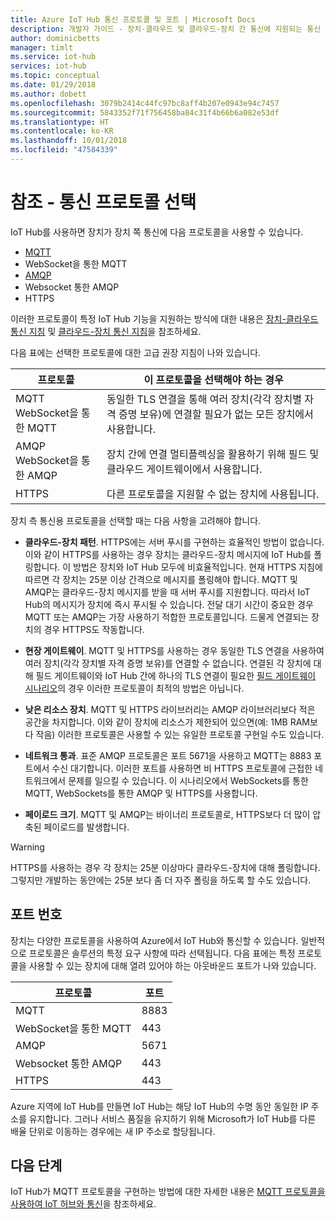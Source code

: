 ```yaml
---
title: Azure IoT Hub 통신 프로토콜 및 포트 | Microsoft Docs
description: 개발자 가이드 - 장치-클라우드 및 클라우드-장치 간 통신에 지원되는 통신 프로토콜과 열어야 하는 포트 번호에 대해 설명합니다.
author: dominicbetts
manager: timlt
ms.service: iot-hub
services: iot-hub
ms.topic: conceptual
ms.date: 01/29/2018
ms.author: dobett
ms.openlocfilehash: 3079b2414c44fc97bc8aff4b207e0943e94c7457
ms.sourcegitcommit: 5843352f71f756458ba84c31f4b66b6a082e53df
ms.translationtype: HT
ms.contentlocale: ko-KR
ms.lasthandoff: 10/01/2018
ms.locfileid: "47584339"
---
```

# <a name="reference---choose-a-communication-protocol"></a>참조 - 통신 프로토콜 선택

IoT Hub를 사용하면 장치가 장치 쪽 통신에 다음 프로토콜을 사용할 수 있습니다.

* [MQTT](http://docs.oasis-open.org/mqtt/mqtt/v3.1.1/mqtt-v3.1.1.pdf)
* WebSocket을 통한 MQTT
* [AMQP](http://docs.oasis-open.org/amqp/core/v1.0/os/amqp-core-complete-v1.0-os.pdf)
* Websocket 통한 AMQP
* HTTPS

이러한 프로토콜이 특정 IoT Hub 기능을 지원하는 방식에 대한 내용은 [장치-클라우드 통신 지침](iot-hub-devguide-d2c-guidance.md) 및 [클라우드-장치 통신 지침](iot-hub-devguide-c2d-guidance.md)을 참조하세요.

다음 표에는 선택한 프로토콜에 대한 고급 권장 지침이 나와 있습니다.

| 프로토콜 | 이 프로토콜을 선택해야 하는 경우 |
| --- | --- |
| MQTT <br> WebSocket을 통한 MQTT |동일한 TLS 연결을 통해 여러 장치(각각 장치별 자격 증명 보유)에 연결할 필요가 없는 모든 장치에서 사용합니다. |
| AMQP <br> WebSocket을 통한 AMQP |장치 간에 연결 멀티플렉싱을 활용하기 위해 필드 및 클라우드 게이트웨이에서 사용합니다. |
| HTTPS |다른 프로토콜을 지원할 수 없는 장치에 사용됩니다. |

장치 측 통신용 프로토콜을 선택할 때는 다음 사항을 고려해야 합니다.

* **클라우드-장치 패턴**. HTTPS에는 서버 푸시를 구현하는 효율적인 방법이 없습니다. 이와 같이 HTTPS를 사용하는 경우 장치는 클라우드-장치 메시지에 IoT Hub를 폴링합니다. 이 방법은 장치와 IoT Hub 모두에 비효율적입니다. 현재 HTTPS 지침에 따르면 각 장치는 25분 이상 간격으로 메시지를 폴링해야 합니다. MQTT 및 AMQP는 클라우드-장치 메시지를 받을 때 서버 푸시를 지원합니다. 따라서 IoT Hub의 메시지가 장치에 즉시 푸시될 수 있습니다. 전달 대기 시간이 중요한 경우 MQTT 또는 AMQP는 가장 사용하기 적합한 프로토콜입니다. 드물게 연결되는 장치의 경우 HTTPS도 작동합니다.

* **현장 게이트웨이**. MQTT 및 HTTPS를 사용하는 경우 동일한 TLS 연결을 사용하여 여러 장치(각각 장치별 자격 증명 보유)를 연결할 수 없습니다. 연결된 각 장치에 대해 필드 게이트웨이와 IoT Hub 간에 하나의 TLS 연결이 필요한 [필드 게이트웨이 시나리오](iot-hub-devguide-endpoints.md#field-gateways)의 경우 이러한 프로토콜이 최적의 방법은 아닙니다.

* **낮은 리소스 장치**. MQTT 및 HTTPS 라이브러리는 AMQP 라이브러리보다 적은 공간을 차지합니다. 이와 같이 장치에 리소스가 제한되어 있으면(예: 1MB RAM보다 작음) 이러한 프로토콜은 사용할 수 있는 유일한 프로토콜 구현일 수도 있습니다.

* **네트워크 통과**. 표준 AMQP 프로토콜은 포트 5671을 사용하고 MQTT는 8883 포트에서 수신 대기합니다. 이러한 포트를 사용하면 비 HTTPS 프로토콜에 근접한 네트워크에서 문제를 일으킬 수 있습니다. 이 시나리오에서 WebSockets를 통한 MQTT, WebSockets를 통한 AMQP 및 HTTPS를 사용합니다.

* **페이로드 크기**. MQTT 및 AMQP는 바이너리 프로토콜로, HTTPS보다 더 많이 압축된 페이로드를 발생합니다.

> [!WARNING]
> HTTPS를 사용하는 경우 각 장치는 25분 이상마다 클라우드-장치에 대해 폴링합니다. 그렇지만 개발하는 동안에는 25분 보다 좀 더 자주 폴링을 하도록 할 수도 있습니다.

## <a name="port-numbers"></a>포트 번호

장치는 다양한 프로토콜을 사용하여 Azure에서 IoT Hub와 통신할 수 있습니다. 일반적으로 프로토콜은 솔루션의 특정 요구 사항에 따라 선택됩니다. 다음 표에는 특정 프로토콜을 사용할 수 있는 장치에 대해 열려 있어야 하는 아웃바운드 포트가 나와 있습니다.

| 프로토콜 | 포트 |
| --- | --- |
| MQTT |8883 |
| WebSocket을 통한 MQTT |443 |
| AMQP |5671 |
| Websocket 통한 AMQP |443 |
| HTTPS |443 |

Azure 지역에 IoT Hub를 만들면 IoT Hub는 해당 IoT Hub의 수명 동안 동일한 IP 주소를 유지합니다. 그러나 서비스 품질을 유지하기 위해 Microsoft가 IoT Hub를 다른 배율 단위로 이동하는 경우에는 새 IP 주소로 할당됩니다.

## <a name="next-steps"></a>다음 단계

IoT Hub가 MQTT 프로토콜을 구현하는 방법에 대한 자세한 내용은 [MQTT 프로토콜을 사용하여 IoT 허브와 통신](iot-hub-mqtt-support.md)을 참조하세요.
